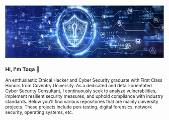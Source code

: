 ![](https://github.com/Toqahassib/Toqahassib/blob/main/cybersecurity.jpeg)

### Hi, I'm Toqa 👋

An enthusiastic Ethical Hacker and Cyber Security graduate with First Class Honors from Coventry University. As a dedicated and detail-orientated Cyber Security Consultant, I continuously seek to analyze vulnerabilities, implement resilient security measures, and uphold compliance with industry standards. Below you'll find various repositories that are mainly university projects. These projects include pen-testing, digital forensics, network security, operating systems, etc. 
